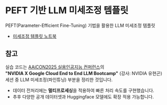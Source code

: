 # PEFT 기반 LLM 미세조정 템플릿

PEFT(Parameter-Efficient Fine-Tuning) 기법을 활용한 LLM 미세조정 템플릿

- [미세조정 템플릿 노트북](./notepad/llm-efficient-tune.ipynb)

## 참고

실습 코드는 [AAiCON2025 실용인공지능 컨퍼런스](https://aifrenz.org/allday)의  
**"NVIDIA X Google Cloud End to End LLM Bootcamp"** (강사: NVIDIA 유현곤) 세션 중 LLM 미세조정(파인튜닝) 부분을 정리한 것입니다.

- 데이터 전처리에는 **멀티프로세싱**을 적용하여 빠른 처리 속도를 구현했습니다.
- 추후 다양한 공개 데이터셋과 Huggingface 모델에도 확장 적용 가능합니다.